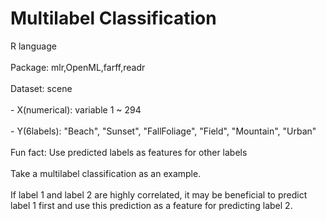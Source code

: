 # Multilabel Classification
R language
<br></br>
Package: mlr,OpenML,farff,readr
<br></br>
Dataset: scene
<br></br>
         - X(numerical): variable 1 ~ 294
<br></br>
         - Y(6labels): "Beach", "Sunset", "FallFoliage", "Field", "Mountain", "Urban"
<br></br>
Fun fact: Use predicted labels as features for other labels
<br></br>
Take a multilabel classification as an example.
<br></br>
If label 1 and label 2 are highly correlated, it may be beneficial to predict label 1 first and use this prediction as a feature for predicting label 2.
